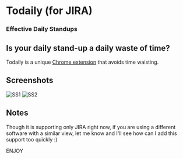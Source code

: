 # Todaily (for JIRA)
### Effective Daily Standups

## Is your daily stand-up a daily waste of time?
Todaily is a unique [Chrome extension](http://bit.ly/todaily) that avoids time waisting.

## Screenshots
![SS1](https://i.imgur.com/xz1bKuY.png)
![SS2](https://i.imgur.com/vKd0hPF.png)

## Notes
Though it is supporting only JIRA right now, if you are using a different software with a similar view, let me know and I'll see how can I add this support too quickly :)

ENJOY
